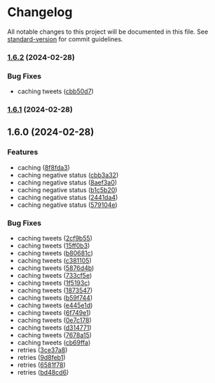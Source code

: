 # Changelog

All notable changes to this project will be documented in this file. See [standard-version](https://github.com/conventional-changelog/standard-version) for commit guidelines.

### [1.6.2](https://github.com/kristobalus/nitter-proxy/compare/v1.6.1...v1.6.2) (2024-02-28)


### Bug Fixes

* caching tweets ([cbb50d7](https://github.com/kristobalus/nitter-proxy/commit/cbb50d7d15f8b30c009f5387b7daefd5712cba5d))

### [1.6.1](https://github.com/kristobalus/nitter-proxy/compare/v1.6.0...v1.6.1) (2024-02-28)

## 1.6.0 (2024-02-28)


### Features

* caching ([8f8fda3](https://github.com/kristobalus/nitter-proxy/commit/8f8fda3e7f78f5a6dc74f3e2426d0a0885a2b3b0))
* caching negative status ([cbb3a32](https://github.com/kristobalus/nitter-proxy/commit/cbb3a327baee4ec87daef730635a921c855a400a))
* caching negative status ([8aef3a0](https://github.com/kristobalus/nitter-proxy/commit/8aef3a049f988fdaf76c8cdc8da2e47dbe7b9945))
* caching negative status ([b1c5b20](https://github.com/kristobalus/nitter-proxy/commit/b1c5b209734d20741cae9298676b60d55cf5f7a0))
* caching negative status ([2441da4](https://github.com/kristobalus/nitter-proxy/commit/2441da4df1a82dc5e88ec6a93eeb6bc2840ac9c9))
* caching negative status ([579104e](https://github.com/kristobalus/nitter-proxy/commit/579104e3fafdcc840cc3477d823eb4b9edc2f1c3))


### Bug Fixes

* caching tweets ([2cf9b55](https://github.com/kristobalus/nitter-proxy/commit/2cf9b55d2a7b0649ce70c6ec78a3a60cd6e11a14))
* caching tweets ([15ff0b3](https://github.com/kristobalus/nitter-proxy/commit/15ff0b3ffbce3ef3478f77d7eb84901e2c483340))
* caching tweets ([b80681c](https://github.com/kristobalus/nitter-proxy/commit/b80681cebd21011ecdc8ad986366847204c68ee6))
* caching tweets ([c381105](https://github.com/kristobalus/nitter-proxy/commit/c38110555edea66c65ab1ab36d909c991b3bfd20))
* caching tweets ([5876d4b](https://github.com/kristobalus/nitter-proxy/commit/5876d4b98604046506a966d36b795b2a60d733a9))
* caching tweets ([733cf5e](https://github.com/kristobalus/nitter-proxy/commit/733cf5e5ae55552396c5ae15477af8addfe9c0f7))
* caching tweets ([1f5193c](https://github.com/kristobalus/nitter-proxy/commit/1f5193cdef6a02ea578e23e4d959a9b0b41d7973))
* caching tweets ([1873547](https://github.com/kristobalus/nitter-proxy/commit/18735472ba883e13fd5b953745ecaef19cd1bf10))
* caching tweets ([b59f744](https://github.com/kristobalus/nitter-proxy/commit/b59f7441bdadac1545971aad4c966df03ac86c0b))
* caching tweets ([e445e1d](https://github.com/kristobalus/nitter-proxy/commit/e445e1d0415607b414ddeae4446b5d84ad2327c4))
* caching tweets ([6f749e1](https://github.com/kristobalus/nitter-proxy/commit/6f749e19f969eb3b5fc7d83295c52f859e1a0b52))
* caching tweets ([0e7c178](https://github.com/kristobalus/nitter-proxy/commit/0e7c17834a62184932d6439b68a1db54ca49be75))
* caching tweets ([d314771](https://github.com/kristobalus/nitter-proxy/commit/d3147717f108f0f538d3af5bb70c741d4752c1dd))
* caching tweets ([7678a15](https://github.com/kristobalus/nitter-proxy/commit/7678a156cf2fd1a5b4561f529ccb2b23d95e9896))
* caching tweets ([cb69ffa](https://github.com/kristobalus/nitter-proxy/commit/cb69ffa8a23d5aa42ce9f463eab2349bcb4a901e))
* retries ([3ce37a8](https://github.com/kristobalus/nitter-proxy/commit/3ce37a83d2864117a0feccb23fcafcb60d0bbcec))
* retries ([9d8feb1](https://github.com/kristobalus/nitter-proxy/commit/9d8feb16bc8245a93b96dd2ab506888cd6f6b5e9))
* retries ([6581f78](https://github.com/kristobalus/nitter-proxy/commit/6581f78d2ee2e14f04854307b224371ce946837f))
* retries ([bd48cd6](https://github.com/kristobalus/nitter-proxy/commit/bd48cd64ad1a85ca7bf96e0ec478e7f1257cbf86))
